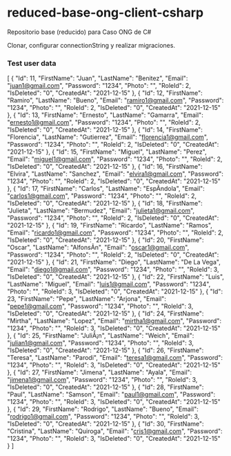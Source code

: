 # reduced-base-ong-client-csharp
Repositorio base (reducido) para Caso ONG de C#

Clonar, configurar connectionString y realizar migraciones.

### Test user data 

[
  {
    "Id": 11,
    "FirstName": "Juan",
    "LastName": "Benitez",
    "Email": "juan1@gmail.com",
    "Password": "1234",
    "Photo": "",
    "RoleId": 2,
    "IsDeleted": "0",
    "CreatedAt": "2021-12-15"
  },
  {
    "Id": 12,
    "FirstName": "Ramiro",
    "LastName": "Bueno",
    "Email": "ramiro1@gmail.com",
    "Password": "1234",
    "Photo": "",
    "RoleId": 2,
    "IsDeleted": "0",
    "CreatedAt": "2021-12-15"
  },
  {
    "Id": 13,
    "FirstName": "Ernesto",
    "LastName": "Gamarra",
    "Email": "ernesto1@gmail.com",
    "Password": "1234",
    "Photo": "",
    "RoleId": 2,
    "IsDeleted": "0",
    "CreatedAt": "2021-12-15"
  },
  {
    "Id": 14,
    "FirstName": "Florencia",
    "LastName": "Gutierrez",
    "Email": "florencia1@gmail.com",
    "Password": "1234",
    "Photo": "",
    "RoleId": 2,
    "IsDeleted": "0",
    "CreatedAt": "2021-12-15"
  },
  {
    "Id": 15,
    "FirstName": "Miguel",
    "LastName": "Perez",
    "Email": "miguel1@gmail.com",
    "Password": "1234",
    "Photo": "",
    "RoleId": 2,
    "IsDeleted": "0",
    "CreatedAt": "2021-12-15"
  },
  {
    "Id": 16,
    "FirstName": "Elvira",
    "LastName": "Sanchez",
    "Email": "elvira1@gmail.com",
    "Password": "1234",
    "Photo": "",
    "RoleId": 2,
    "IsDeleted": "0",
    "CreatedAt": "2021-12-15"
  },
  {
    "Id": 17,
    "FirstName": "Carlos",
    "LastName": "EspÃ­ndola",
    "Email": "carlos1@gmail.com",
    "Password": "1234",
    "Photo": "",
    "RoleId": 2,
    "IsDeleted": "0",
    "CreatedAt": "2021-12-15"
  },
  {
    "Id": 18,
    "FirstName": "Julieta",
    "LastName": "Bermudez",
    "Email": "julieta1@gmail.com",
    "Password": "1234",
    "Photo": "",
    "RoleId": 2,
    "IsDeleted": "0",
    "CreatedAt": "2021-12-15"
  },
  {
    "Id": 19,
    "FirstName": "Ricardo",
    "LastName": "Ramos",
    "Email": "ricardo1@gmail.com",
    "Password": "1234",
    "Photo": "",
    "RoleId": 2,
    "IsDeleted": "0",
    "CreatedAt": "2021-12-15"
  },
  {
    "Id": 20,
    "FirstName": "Oscar",
    "LastName": "AlfonsÃ­n",
    "Email": "oscar1@gmail.com",
    "Password": "1234",
    "Photo": "",
    "RoleId": 2,
    "IsDeleted": "0",
    "CreatedAt": "2021-12-15"
  },
  {
    "Id": 21,
    "FirstName": "Diego",
    "LastName": "De La Vega",
    "Email": "diego1@gmail.com",
    "Password": "1234",
    "Photo": "",
    "RoleId": 3,
    "IsDeleted": "0",
    "CreatedAt": "2021-12-15"
  },
  {
    "Id": 22,
    "FirstName": "Luis",
    "LastName": "Miguel",
    "Email": "luis1@gmail.com",
    "Password": "1234",
    "Photo": "",
    "RoleId": 3,
    "IsDeleted": "0",
    "CreatedAt": "2021-12-15"
  },
  {
    "Id": 23,
    "FirstName": "Pepe",
    "LastName": "Arjona",
    "Email": "pepe1@gmail.com",
    "Password": "1234",
    "Photo": "",
    "RoleId": 3,
    "IsDeleted": "0",
    "CreatedAt": "2021-12-15"
  },
  {
    "Id": 24,
    "FirstName": "Mirtha",
    "LastName": "Lopez",
    "Email": "mirtha1@gmail.com",
    "Password": "1234",
    "Photo": "",
    "RoleId": 3,
    "IsDeleted": "0",
    "CreatedAt": "2021-12-15"
  },
  {
    "Id": 25,
    "FirstName": "JuliÃ¡n",
    "LastName": "Weich",
    "Email": "julian1@gmail.com",
    "Password": "1234",
    "Photo": "",
    "RoleId": 3,
    "IsDeleted": "0",
    "CreatedAt": "2021-12-15"
  },
  {
    "Id": 26,
    "FirstName": "Teresa",
    "LastName": "Parodi",
    "Email": "teresa1@gmail.com",
    "Password": "1234",
    "Photo": "",
    "RoleId": 3,
    "IsDeleted": "0",
    "CreatedAt": "2021-12-15"
  },
  {
    "Id": 27,
    "FirstName": "Jimena",
    "LastName": "Ayala",
    "Email": "jimena1@gmail.com",
    "Password": "1234",
    "Photo": "",
    "RoleId": 3,
    "IsDeleted": "0",
    "CreatedAt": "2021-12-15"
  },
  {
    "Id": 28,
    "FirstName": "Paul",
    "LastName": "Samson",
    "Email": "paul1@gmail.com",
    "Password": "1234",
    "Photo": "",
    "RoleId": 3,
    "IsDeleted": "0",
    "CreatedAt": "2021-12-15"
  },
  {
    "Id": 29,
    "FirstName": "Rodrigo",
    "LastName": "Bueno",
    "Email": "rodrigo1@gmail.com",
    "Password": "1234",
    "Photo": "",
    "RoleId": 3,
    "IsDeleted": "0",
    "CreatedAt": "2021-12-15"
  },
  {
    "Id": 30,
    "FirstName": "Cristina",
    "LastName": "Quiroga",
    "Email": "cris1@gmail.com",
    "Password": "1234",
    "Photo": "",
    "RoleId": 3,
    "IsDeleted": "0",
    "CreatedAt": "2021-12-15"
  }
]